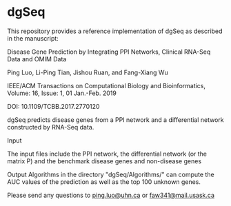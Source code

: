 # dgSeq

This repository provides a reference implementation of dgSeq as described in the manuscript:

Disease Gene Prediction by Integrating PPI Networks, Clinical RNA-Seq Data and OMIM Data

Ping Luo, Li-Ping Tian, Jishou Ruan, and Fang-Xiang Wu

IEEE/ACM Transactions on Computational Biology and Bioinformatics, Volume: 16, Issue: 1, 01 Jan.-Feb. 2019

DOI: 10.1109/TCBB.2017.2770120

dgSeq predicts disease genes from a PPI network and a differential network constructed by RNA-Seq data.

Input

The input files include the PPI network, the differential network (or the matrix P) and the benchmark disease genes and non-disease genes

Output
Algorithms in the directory "dgSeq/Algorithms/" can compute the AUC values of the prediction as well as the top 100 unknown genes.


Please send any questions to ping.luo@uhn.ca or faw341@mail.usask.ca
